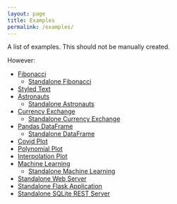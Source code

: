```yaml
---
layout: page
title: Examples
permalink: /examples/
---
```


A list of examples. This should not be manually created.

However:
* [Fibonacci](/examples/fibonacci/)
  * [Standalone Fibonacci](/examples/standalone_fibonacci/)
* [Styled Text](/examples/styled_text/)
* [Astronauts](/examples/astronauts/)
  * [Standalone Astronauts](/examples/standalone_astronauts/)
* [Currency Exchange](/examples/currency_exchange/)
  * [Standalone Currency Exchange](/examples/standalone_currency_exchange/)
* [Pandas DataFrame](/examples/pandas_dataframe/)
  * [Standalone DataFrame](/examples/standalone_pandas_dataframe/)
* [Covid Plot](/examples/covid_plot/)
* [Polynomial Plot](/examples/polynomial_plot/)
* [Interpolation Plot](/examples/interpolation_plot/)
* [Machine Learning](/examples/machine_learning/)
  * [Standalone Machine Learning](/examples/standalone_machine_learning/)
* [Standalone Web Server](/examples/standalone_web_server/)
* [Standalone Flask Application](/examples/standalone_flask_application/)
* [Standalone SQLite REST Server](/examples/standalone_sqlite_rest_server/)